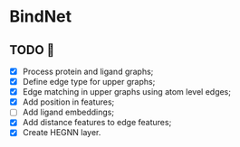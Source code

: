 # BindNet

## TODO 🚧
- [x] Process protein and ligand graphs; 
- [x] Define edge type for upper graphs;
- [x] Edge matching in upper graphs using atom level edges;
- [x] Add position in features;
- [ ] Add ligand embeddings;
- [x] Add distance features to edge features;
- [x] Create HEGNN layer.
